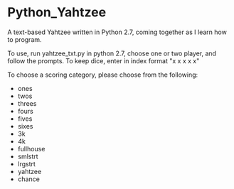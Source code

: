 Python_Yahtzee
==============

A text-based Yahtzee written in Python 2.7, coming together as I learn how to program.

To use, run yahtzee_txt.py in python 2.7, choose one or two player, and follow the prompts. To keep dice, enter in index format "x x x x x"

To choose a scoring category, please choose from the following:

+ ones
+ twos
+ threes
+ fours
+ fives
+ sixes
+ 3k
+ 4k
+ fullhouse
+ smlstrt
+ lrgstrt
+ yahtzee
+ chance
